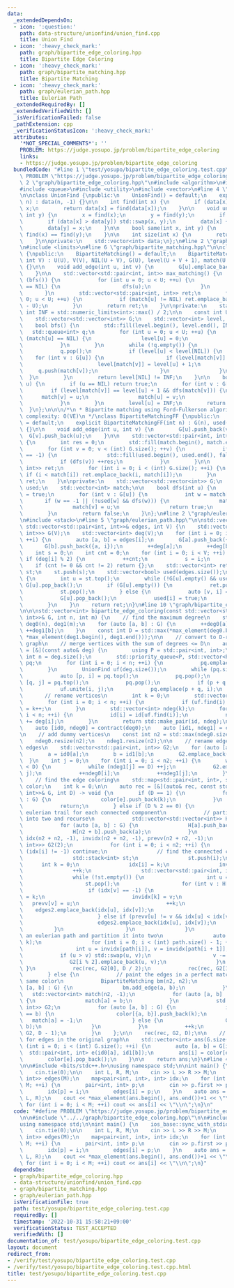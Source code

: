 ```yaml
---
data:
  _extendedDependsOn:
  - icon: ':question:'
    path: data-structure/unionfind/union_find.cpp
    title: Union Find
  - icon: ':heavy_check_mark:'
    path: graph/bipartite_edge_coloring.hpp
    title: Bipartite Edge Coloring
  - icon: ':heavy_check_mark:'
    path: graph/bipartite_matching.hpp
    title: Bipartite Matching
  - icon: ':heavy_check_mark:'
    path: graph/eulerian_path.hpp
    title: Eulerian Path
  _extendedRequiredBy: []
  _extendedVerifiedWith: []
  _isVerificationFailed: false
  _pathExtension: cpp
  _verificationStatusIcon: ':heavy_check_mark:'
  attributes:
    '*NOT_SPECIAL_COMMENTS*': ''
    PROBLEM: https://judge.yosupo.jp/problem/bipartite_edge_coloring
    links:
    - https://judge.yosupo.jp/problem/bipartite_edge_coloring
  bundledCode: "#line 1 \"test/yosupo/bipartite_edge_coloring.test.cpp\"\n#define\
    \ PROBLEM \"https://judge.yosupo.jp/problem/bipartite_edge_coloring\"\n\n#line\
    \ 2 \"graph/bipartite_edge_coloring.hpp\"\n#include <algorithm>\n#include <map>\n\
    #include <queue>\n#include <utility>\n#include <vector>\n#line 4 \"data-structure/unionfind/union_find.cpp\"\
    \n\nclass UnionFind {\npublic:\n    UnionFind() = default;\n    explicit UnionFind(int\
    \ n) : data(n, -1) {}\n\n    int find(int x) {\n        if (data[x] < 0) return\
    \ x;\n        return data[x] = find(data[x]);\n    }\n\n    void unite(int x,\
    \ int y) {\n        x = find(x);\n        y = find(y);\n        if (x == y) return;\n\
    \        if (data[x] > data[y]) std::swap(x, y);\n        data[x] += data[y];\n\
    \        data[y] = x;\n    }\n\n    bool same(int x, int y) {\n        return\
    \ find(x) == find(y);\n    }\n\n    int size(int x) {\n        return -data[find(x)];\n\
    \    }\n\nprivate:\n    std::vector<int> data;\n};\n#line 2 \"graph/bipartite_matching.hpp\"\
    \n#include <limits>\n#line 6 \"graph/bipartite_matching.hpp\"\n\nclass BipartiteMatching\
    \ {\npublic:\n    BipartiteMatching() = default;\n    BipartiteMatching(int U,\
    \ int V) : U(U), V(V), NIL(U + V), G(U), level(U + V + 1), match(U + V + 1, NIL)\
    \ {}\n\n    void add_edge(int u, int v) {\n        G[u].emplace_back(U + v);\n\
    \    }\n\n    std::vector<std::pair<int, int>> max_matching() {\n        while\
    \ (bfs()) {\n            for (int u = 0; u < U; ++u) {\n                if (match[u]\
    \ == NIL) {\n                    dfs(u);\n                }\n            }\n \
    \       }\n        std::vector<std::pair<int, int>> ret;\n        for (int u =\
    \ 0; u < U; ++u) {\n            if (match[u] != NIL) ret.emplace_back(u, match[u]\
    \ - U);\n        }\n        return ret;\n    }\n\nprivate:\n    static constexpr\
    \ int INF = std::numeric_limits<int>::max() / 2;\n\n    const int U, V, NIL;\n\
    \    std::vector<std::vector<int>> G;\n    std::vector<int> level, match;\n\n\
    \    bool bfs() {\n        std::fill(level.begin(), level.end(), INF);\n     \
    \   std::queue<int> q;\n        for (int u = 0; u < U; ++u) {\n            if\
    \ (match[u] == NIL) {\n                level[u] = 0;\n                q.push(u);\n\
    \            }\n        }\n        while (!q.empty()) {\n            int u = q.front();\n\
    \            q.pop();\n            if (level[u] < level[NIL]) {\n            \
    \    for (int v : G[u]) {\n                    if (level[match[v]] == INF) {\n\
    \                        level[match[v]] = level[u] + 1;\n                   \
    \     q.push(match[v]);\n                    }\n                }\n          \
    \  }\n        }\n        return level[NIL] != INF;\n    }\n\n    bool dfs(int\
    \ u) {\n        if (u == NIL) return true;\n        for (int v : G[u]) {\n   \
    \         if (level[match[v]] == level[u] + 1 && dfs(match[v])) {\n          \
    \      match[v] = u;\n                match[u] = v;\n                return true;\n\
    \            }\n        }\n        level[u] = INF;\n        return false;\n  \
    \  }\n};\n\n\n/*\n * Bipartite matching using Ford-Fulkerson algorithm\n * Time\
    \ complexity: O(VE)\n */\nclass BipartiteMatchingFF {\npublic:\n    BipartiteMatchingFF()\
    \ = default;\n    explicit BipartiteMatchingFF(int n) : G(n), used(n), match(n)\
    \ {}\n\n    void add_edge(int u, int v) {\n        G[u].push_back(v);\n      \
    \  G[v].push_back(u);\n    }\n\n    std::vector<std::pair<int, int>> max_matching()\
    \ {\n        int res = 0;\n        std::fill(match.begin(), match.end(), -1);\n\
    \        for (int v = 0; v < (int) G.size(); ++v) {\n            if (match[v]\
    \ == -1) {\n                std::fill(used.begin(), used.end(), false);\n    \
    \            if (dfs(v)) ++res;\n            }\n        }\n\n        std::vector<std::pair<int,\
    \ int>> ret;\n        for (int i = 0; i < (int) G.size(); ++i) {\n           \
    \ if (i < match[i]) ret.emplace_back(i, match[i]);\n        }\n        return\
    \ ret;\n    }\n\nprivate:\n    std::vector<std::vector<int>> G;\n    std::vector<bool>\
    \ used;\n    std::vector<int> match;\n\n    bool dfs(int u) {\n        used[u]\
    \ = true;\n        for (int v : G[u]) {\n            int w = match[v];\n     \
    \       if (w == -1 || (!used[w] && dfs(w))) {\n                match[u] = v;\n\
    \                match[v] = u;\n                return true;\n            }\n\
    \        }\n        return false;\n    }\n};\n#line 2 \"graph/eulerian_path.hpp\"\
    \n#include <stack>\n#line 5 \"graph/eulerian_path.hpp\"\n\nstd::vector<int> eulerian_path(const\
    \ std::vector<std::pair<int, int>>& edges, int V) {\n    std::vector<std::vector<std::pair<int,\
    \ int>>> G(V);\n    std::vector<int> deg(V);\n    for (int i = 0; i < (int) edges.size();\
    \ ++i) {\n        auto [a, b] = edges[i];\n        G[a].push_back({b, i});\n \
    \       G[b].push_back({a, i});\n        ++deg[a];\n        ++deg[b];\n    }\n\
    \    int s = 0;\n    int cnt = 0;\n    for (int i = 0; i < V; ++i) {\n       \
    \ if (deg[i] % 2) {\n            ++cnt;\n            s = i;\n        }\n    }\n\
    \    if (cnt != 0 && cnt != 2) return {};\n    std::vector<int> ret;\n    std::stack<int>\
    \ st;\n    st.push(s);\n    std::vector<bool> used(edges.size());\n    while (!st.empty())\
    \ {\n        int u = st.top();\n        while (!G[u].empty() && used[G[u].back().second])\
    \ G[u].pop_back();\n        if (G[u].empty()) {\n            ret.push_back(u);\n\
    \            st.pop();\n        } else {\n            auto [v, i] = G[u].back();\n\
    \            G[u].pop_back();\n            used[i] = true;\n            st.emplace(v);\n\
    \        }\n    }\n    return ret;\n}\n#line 10 \"graph/bipartite_edge_coloring.hpp\"\
    \n\n\nstd::vector<int> bipartite_edge_coloring(const std::vector<std::pair<int,\
    \ int>>& G, int n, int m) {\n    // find the maximum degree\n    std::vector<int>\
    \ deg0(n), deg1(m);\n    for (auto [a, b] : G) {\n        ++deg0[a];\n       \
    \ ++deg1[b];\n    }\n    const int D = std::max(*max_element(deg0.begin(), deg0.end()),\
    \ *max_element(deg1.begin(), deg1.end()));\n\n    // convert to D-regular bipartite\
    \ graph\n    // merge vertices with the sum of degrees <= D\n    auto contract\
    \ = [&](const auto& deg) {\n        using P = std::pair<int, int>;\n        const\
    \ int n = deg.size();\n        std::priority_queue<P, std::vector<P>, std::greater<>>\
    \ pq;\n        for (int i = 0; i < n; ++i) {\n            pq.emplace(deg[i], i);\n\
    \        }\n        UnionFind uf(deg.size());\n        while (pq.size() > 1) {\n\
    \            auto [p, i] = pq.top();\n            pq.pop();\n            auto\
    \ [q, j] = pq.top();\n            pq.pop();\n            if (p + q > D) break;\n\
    \            uf.unite(i, j);\n            pq.emplace(p + q, i);\n        }\n \
    \       // rename vertices\n        int k = 0;\n        std::vector<int> id(n);\n\
    \        for (int i = 0; i < n; ++i) {\n            if (uf.find(i) == i) id[i]\
    \ = k++;\n        }\n        std::vector<int> ndeg(k);\n        for (int i = 0;\
    \ i < n; ++i) {\n            id[i] = id[uf.find(i)];\n            ndeg[id[i]]\
    \ += deg[i];\n        }\n        return std::make_pair(id, ndeg);\n    };\n\n\
    \    auto [id0, ndeg0] = contract(deg0);\n    auto [id1, ndeg1] = contract(deg1);\n\
    \n    // add dummy vertices\n    const int n2 = std::max(ndeg0.size(), ndeg1.size());\n\
    \    ndeg0.resize(n2);\n    ndeg1.resize(n2);\n\n    // rename edges and add dummy\
    \ edges\n    std::vector<std::pair<int, int>> G2;\n    for (auto [a, b] : G) {\n\
    \        a = id0[a];\n        b = id1[b];\n        G2.emplace_back(a, b);\n  \
    \  }\n    int j = 0;\n    for (int i = 0; i < n2; ++i) {\n        while (ndeg0[i]\
    \ < D) {\n            while (ndeg1[j] == D) ++j;\n            G2.emplace_back(i,\
    \ j);\n            ++ndeg0[i];\n            ++ndeg1[j];\n        }\n    }\n\n\
    \    // find the edge coloring\n    std::map<std::pair<int, int>, std::vector<int>>\
    \ color;\n    int k = 0;\n\n    auto rec = [&](auto& rec, const std::vector<std::pair<int,\
    \ int>>& G, int D) -> void {\n        if (D == 1) {\n            for (auto& e\
    \ : G) {\n                color[e].push_back(k);\n            }\n            ++k;\n\
    \            return;\n        } else if (D % 2 == 0) {\n            // find an\
    \ eulerian trail for each connected component\n            // partition the graph\
    \ into two and recurse\n            std::vector<std::vector<int>> H(n2 + n2);\n\
    \            for (auto [a, b] : G) {\n                H[a].push_back(n2 + b);\n\
    \                H[n2 + b].push_back(a);\n            }\n            std::vector<int>\
    \ idx(n2 + n2, -1), invidx(n2 + n2, -1), prevv(n2 + n2, -1);\n            std::vector<std::vector<std::pair<int,\
    \ int>>> G2(2);\n            for (int i = 0; i < n2; ++i) {\n                if\
    \ (idx[i] != -1) continue;\n                // find the connected component\n\
    \                std::stack<int> st;\n                st.push(i);\n          \
    \      int k = 0;\n                idx[i] = k;\n                invidx[k] = i;\n\
    \                ++k;\n                std::vector<std::pair<int, int>> edges2;\n\
    \                while (!st.empty()) {\n                    int u = st.top();\n\
    \                    st.pop();\n                    for (int v : H[u]) {\n   \
    \                     if (idx[v] == -1) {\n                            idx[v]\
    \ = k;\n                            invidx[k] = v;\n                         \
    \   prevv[v] = u;\n                            ++k;\n                        \
    \    edges2.emplace_back(idx[u], idx[v]);\n                            st.push(v);\n\
    \                        } else if (prevv[u] != v && idx[u] < idx[v]) {\n    \
    \                        edges2.emplace_back(idx[u], idx[v]);\n              \
    \          }\n                    }\n                }\n                // get\
    \ an eulerian path and partition it into two\n                auto path = eulerian_path(edges2,\
    \ k);\n                for (int i = 0; i < (int) path.size() - 1; ++i) {\n   \
    \                 int u = invidx[path[i]], v = invidx[path[i + 1]];\n        \
    \            if (u > v) std::swap(u, v);\n                    v -= n2;\n     \
    \               G2[i % 2].emplace_back(u, v);\n                }\n           \
    \ }\n            rec(rec, G2[0], D / 2);\n            rec(rec, G2[1], D / 2);\n\
    \        } else {\n            // paint the edges in a perfect matching with the\
    \ same color\n            BipartiteMatching bm(n2, n2);\n            for (auto\
    \ [a, b] : G) {\n                bm.add_edge(a, b);\n            }\n         \
    \   std::vector<int> match(n2, -1);\n            for (auto [a, b] : bm.max_matching())\
    \ {\n                match[a] = b;\n            }\n            std::vector<std::pair<int,\
    \ int>> G2;\n            for (auto [a, b] : G) {\n                if (match[a]\
    \ == b) {\n                    color[{a, b}].push_back(k);\n                 \
    \   match[a] = -1;\n                } else {\n                    G2.emplace_back(a,\
    \ b);\n                }\n            }\n            ++k;\n            rec(rec,\
    \ G2, D - 1);\n        }\n    };\n\n    rec(rec, G2, D);\n\n    // get colors\
    \ for edges in the original graph\n    std::vector<int> ans(G.size());\n    for\
    \ (int i = 0; i < (int) G.size(); ++i) {\n        auto [a, b] = G[i];\n      \
    \  std::pair<int, int> e(id0[a], id1[b]);\n        ans[i] = color[e].back();\n\
    \        color[e].pop_back();\n    }\n\n    return ans;\n}\n#line 4 \"test/yosupo/bipartite_edge_coloring.test.cpp\"\
    \n\n#include <bits/stdc++.h>\nusing namespace std;\n\nint main() {\n    ios_base::sync_with_stdio(false);\n\
    \    cin.tie(0);\n\n    int L, R, M;\n    cin >> L >> R >> M;\n    vector<pair<int,\
    \ int>> edges(M);\n    map<pair<int, int>, int> idx;\n    for (int i = 0; i <\
    \ M; ++i) {\n        pair<int, int> p;\n        cin >> p.first >> p.second;\n\
    \        idx[p] = i;\n        edges[i] = p;\n    }\n    auto ans = bipartite_edge_coloring(edges,\
    \ L, R);\n    cout << *max_element(ans.begin(), ans.end())+1 << \"\\n\";\n   \
    \ for (int i = 0; i < M; ++i) cout << ans[i] << \"\\n\";\n}\n"
  code: "#define PROBLEM \"https://judge.yosupo.jp/problem/bipartite_edge_coloring\"\
    \n\n#include \"../../graph/bipartite_edge_coloring.hpp\"\n\n#include <bits/stdc++.h>\n\
    using namespace std;\n\nint main() {\n    ios_base::sync_with_stdio(false);\n\
    \    cin.tie(0);\n\n    int L, R, M;\n    cin >> L >> R >> M;\n    vector<pair<int,\
    \ int>> edges(M);\n    map<pair<int, int>, int> idx;\n    for (int i = 0; i <\
    \ M; ++i) {\n        pair<int, int> p;\n        cin >> p.first >> p.second;\n\
    \        idx[p] = i;\n        edges[i] = p;\n    }\n    auto ans = bipartite_edge_coloring(edges,\
    \ L, R);\n    cout << *max_element(ans.begin(), ans.end())+1 << \"\\n\";\n   \
    \ for (int i = 0; i < M; ++i) cout << ans[i] << \"\\n\";\n}"
  dependsOn:
  - graph/bipartite_edge_coloring.hpp
  - data-structure/unionfind/union_find.cpp
  - graph/bipartite_matching.hpp
  - graph/eulerian_path.hpp
  isVerificationFile: true
  path: test/yosupo/bipartite_edge_coloring.test.cpp
  requiredBy: []
  timestamp: '2022-10-31 15:58:21+09:00'
  verificationStatus: TEST_ACCEPTED
  verifiedWith: []
documentation_of: test/yosupo/bipartite_edge_coloring.test.cpp
layout: document
redirect_from:
- /verify/test/yosupo/bipartite_edge_coloring.test.cpp
- /verify/test/yosupo/bipartite_edge_coloring.test.cpp.html
title: test/yosupo/bipartite_edge_coloring.test.cpp
---
```

